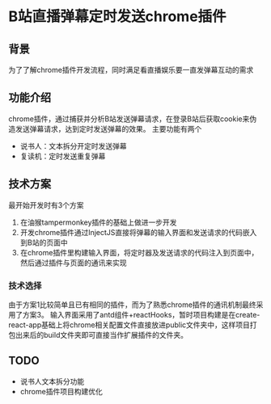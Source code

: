 # B站直播弹幕定时发送chrome插件
## 背景
为了了解chrome插件开发流程，同时满足看直播娱乐要一直发弹幕互动的需求
## 功能介绍
chrome插件，通过捕获并分析B站发送弹幕请求，在登录B站后获取cookie来伪造发送弹幕请求，达到定时发送弹幕的效果。
主要功能有两个
+ 说书人：文本拆分开定时发送弹幕
+ 复读机：定时发送重复弹幕
## 技术方案
最开始开发时有3个方案
1. 在油猴tampermonkey插件的基础上做进一步开发
2. 开发chrome插件通过InjectJS直接将弹幕的输入界面和发送请求的代码嵌入到B站的页面中
3. 在chrome插件里构建输入界面，将定时器及发送请求的代码注入到页面中，然后通过插件与页面的通讯来实现
### 技术选择
由于方案1比较简单且已有相同的插件，而为了熟悉chrome插件的通讯机制最终采用了方案3。
输入界面采用了antd组件+reactHooks，暂时项目构建是在create-react-app基础上将chrome相关配置文件直接放进public文件夹中，这样项目打包出来后的build文件夹即可直接当作扩展插件的文件夹。

## TODO
+ 说书人文本拆分功能
+ chrome插件项目构建优化
